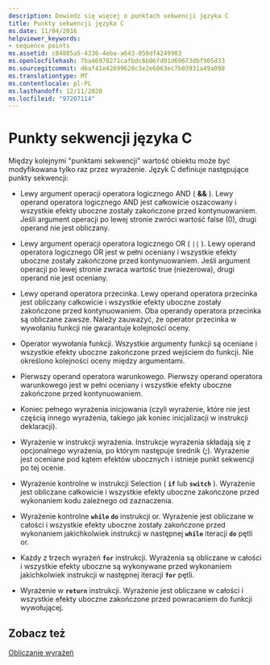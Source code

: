 ```yaml
---
description: Dowiedz się więcej o punktach sekwencji języka C
title: Punkty sekwencji języka C
ms.date: 11/04/2016
helpviewer_keywords:
- sequence points
ms.assetid: c84885a5-4336-4eba-a643-058df4249903
ms.openlocfilehash: 7ba46978271cafbdc6b06fd01d69673dbf905d33
ms.sourcegitcommit: d6af41e42699628c3e2e6063ec7b03931a49a098
ms.translationtype: MT
ms.contentlocale: pl-PL
ms.lasthandoff: 12/11/2020
ms.locfileid: "97207114"
---
```

# <a name="c-sequence-points"></a>Punkty sekwencji języka C

Między kolejnymi "punktami sekwencji" wartość obiektu może być modyfikowana tylko raz przez wyrażenie. Język C definiuje następujące punkty sekwencji:

- Lewy argument operacji operatora logicznego AND ( **&&** ). Lewy operand operatora logicznego AND jest całkowicie oszacowany i wszystkie efekty uboczne zostały zakończone przed kontynuowaniem. Jeśli argument operacji po lewej stronie zwróci wartość false (0), drugi operand nie jest obliczany.

- Lewy argument operacji operatora logicznego OR ( `||` ). Lewy operand operatora logicznego OR jest w pełni oceniany i wszystkie efekty uboczne zostały zakończone przed kontynuowaniem. Jeśli argument operacji po lewej stronie zwraca wartość true (niezerowa), drugi operand nie jest oceniany.

- Lewy operand operatora przecinka. Lewy operand operatora przecinka jest obliczany całkowicie i wszystkie efekty uboczne zostały zakończone przed kontynuowaniem. Oba operandy operatora przecinka są obliczane zawsze. Należy zauważyć, że operator przecinka w wywołaniu funkcji nie gwarantuje kolejności oceny.

- Operator wywołania funkcji. Wszystkie argumenty funkcji są oceniane i wszystkie efekty uboczne zakończone przed wejściem do funkcji. Nie określono kolejności oceny między argumentami.

- Pierwszy operand operatora warunkowego. Pierwszy operand operatora warunkowego jest w pełni oceniany i wszystkie efekty uboczne zakończone przed kontynuowaniem.

- Koniec pełnego wyrażenia inicjowania (czyli wyrażenie, które nie jest częścią innego wyrażenia, takiego jak koniec inicjalizacji w instrukcji deklaracji).

- Wyrażenie w instrukcji wyrażenia. Instrukcje wyrażenia składają się z opcjonalnego wyrażenia, po którym następuje średnik (**;**). Wyrażenie jest oceniane pod kątem efektów ubocznych i istnieje punkt sekwencji po tej ocenie.

- Wyrażenie kontrolne w instrukcji Selection ( **`if`** lub **`switch`** ). Wyrażenie jest obliczane całkowicie i wszystkie efekty uboczne zakończone przed wykonaniem kodu zależnego od zaznaczenia.

- Wyrażenie kontrolne **`while`** **`do`** instrukcji or. Wyrażenie jest obliczane w całości i wszystkie efekty uboczne zostały zakończone przed wykonaniem jakichkolwiek instrukcji w następnej **`while`** iteracji **`do`** pętli or.

- Każdy z trzech wyrażeń **`for`** instrukcji. Wyrażenia są obliczane w całości i wszystkie efekty uboczne są wykonywane przed wykonaniem jakichkolwiek instrukcji w następnej iteracji **`for`** pętli.

- Wyrażenie w **`return`** instrukcji. Wyrażenie jest obliczane w całości i wszystkie efekty uboczne zakończone przed powracaniem do funkcji wywołującej.

## <a name="see-also"></a>Zobacz też

[Obliczanie wyrażeń](../c-language/expression-evaluation-c.md)
